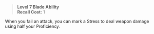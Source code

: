 > **Level 7 Blade Ability**  
> **Recall Cost:** 1

When you fail an attack, you can mark a Stress to deal weapon damage using half your Proficiency.
